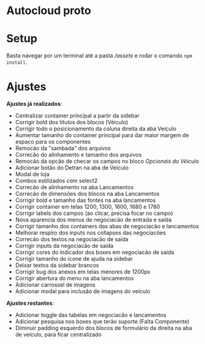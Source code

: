 # Autocloud proto

# Setup

Basta navegar por um terminal até a pasta */assets* e rodar o comando ```npm install```.

# Ajustes

**Ajustes já realizados**:

- Centralizar container principal a partir da sidebar
- Corrigir bold dos titulos dos blocos (Véiculo)
- Corrigir todo o posicionamento da coluna direita da aba Veículo
- Aumentar tamanho do container principal para dar maior margem de espaco para os componentes
- Remocão da "sambada" dos arquivos
- Correcão do alinhamento e tamanho dos arquivos
- Remocão da opcão de checar os campos no bloco *Opcionais do Véiculo*
- Adicionar botão do Detran na aba de Veículo
- Modal de loja
- Combos estilizados com select2
- Correcão de alinhamento na aba Lancamentos
- Correcão de dimensões dos blocos na aba Lancamentos
- Corrigir bold e tamanho das fontes na aba lancamentos
- Corrigir container em telas 1200, 1300, 1600, 1680 e 1780
- Corrigir labels dos campos (ao clicar, precisa focar no campo)
- Nova aparencia dos menus de negociacão de entrada e saída
- Corrigir tamanho dos containers das abas de negociacão e lancamentos
- Melhorar respiro dos inputs nos collapses das negociacões
- Correcão dos textos na negociacão de saída
- Corrigir inputs da negociacão de saída
- Corrigir cores do indicador dos boxes em negociacão de saída
- Corrigir tamanho do icone de ajuda na sidebar
- Deixar textos da sidebar brancos
- Corrigir bug dos anexos em telas menores de 1200px
- Corrigir abertura do menu na aba lancamentos
- Adicionar carrossel de imagens
- Adicionar modal para inclusão de imagens do veículo

**Ajustes restantes**:

- Adicionar toggle das tabelas em negociacão e lancamentos
- Adicionar pesquisa nos boxes que terão suporte (Falta Componente)
- Diminuir padding esquerdo dos blocos de formulário da direita na aba de veículo, para ficar centralizado
